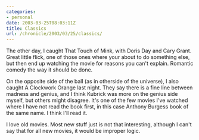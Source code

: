 ```yaml
--- 
categories:
- personal
date: 2003-03-25T08:03:11Z
title: Classics
url: /chronicle/2003/03/25/classics/
---
```


The other day, I caught That Touch of Mink, with Doris Day and Cary Grant.  Great little flick, one of those ones where your about to do something else, but then end up watching the movie for reasons you can't explain.  Romantic comedy the way it should be done.

On the opposite side of the ball (as in otherside of the universe), I also caught A Clockwork Orange last night. They say there is a fine line between madness and genius, and I think Kubrick was more on the genius side myself, but others might disagree.  It's one of the few movies I've watched where I have not read the book first, in this case Anthony Burgess book of the same name. I think I'll read it.

I love old movies.  Most new stuff just is not that interesting, although I can't say that for all new movies, it would be improper logic.
